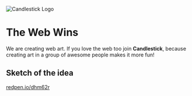![Candlestick Logo](https://i.cloudup.com/dsLueKJvq3-3000x3000.png)

# The Web Wins

We are creating web art. If you love the web too join **Candlestick**, because creating art in a group of awesome people makes it more fun! 




## Sketch of the idea

[redpen.io/dhm62r](https://redpen.io/dhm62r)
